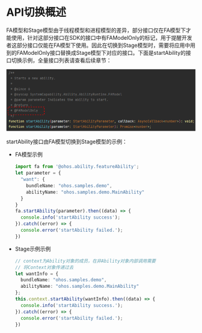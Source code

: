 # API切换概述


FA模型和Stage模型由于线程模型和进程模型的差异，部分接口仅在FA模型下才能使用，针对这部分接口在SDK的接口中有FAModelOnly的标记，用于提醒开发者这部分接口仅能在FA模型下使用。因此在切换到Stage模型时，需要将应用中用到的FAModelOnly接口替换成Stage模型下对应的接口。下面是startAbility的接口切换示例，全量接口列表请查看后续章节：

![api-switch-overview](figures/api-switch-overview.png)

startAbility接口由FA模型切换到Stage模型的示例：

- FA模型示例

  ```ts
  import fa from '@ohos.ability.featureAbility';
  let parameter = {
    "want": {
      bundleName: "ohos.samples.demo",
      abilityName: "ohos.samples.demo.MainAbility"
    }
  }
  fa.startAbility(parameter).then((data) => {
    console.info('startAbility success');
  }).catch((error) => {
    console.error('startAbility failed.');
  })
  ```

- Stage示例示例

  ```ts
  // context为Ability对象的成员，在非Ability对象内部调用需要
  // 将Context对象传递过去
  let wantInfo = {
    bundleName: "ohos.samples.demo",
    abilityName: "ohos.samples.demo.MainAbility"
  };
  this.context.startAbility(wantInfo).then((data) => {
    console.info('startAbility success.');
  }).catch((error) => {
    console.error('startAbility failed.');
  })
  ```
